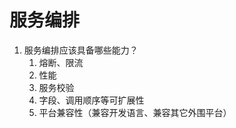 # 服务编排

1. 服务编排应该具备哪些能力？
   1. 熔断、限流
   2. 性能
   3. 服务校验
   4. 字段、调用顺序等可扩展性 
   5. 平台兼容性（兼容开发语言、兼容其它外围平台）
